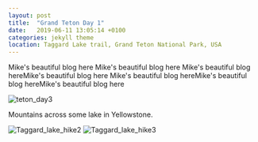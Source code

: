 ```yaml
---
layout: post
title:  "Grand Teton Day 1"
date:   2019-06-11 13:05:14 +0100
categories: jekyll theme
location: Taggard Lake trail, Grand Teton National Park, USA
---
```



Mike's beautiful blog here
Mike's beautiful blog here
Mike's beautiful blog hereMike's beautiful blog here
Mike's beautiful blog hereMike's beautiful blog hereMike's beautiful blog here




<div class="post-image">
    <img src="https://lh3.googleusercontent.com/Gk-OppwlWS9FQvUdCNySxaWi5mLedl45BH3D6pel_rlhDy1_oL3ViU_7hkgpABOdxslO1AlK18duIpeCW_j_24uLjYINEq4SF9BScpKDIWc8_NtmOzYVj1gZDozZbe6Rzo99ZGkLRWjrr7OvchBs8I-FfX_LHxEX_dykTVGrcMU30NU1CUAu4YCLwZvL4xaDimw_tzh4GB_VSH5EG6EvTh6TIcRPH6gGa3APRlZZ6rmtftjITL75WpqflbvD58AU3pni0bRPlBWBKZ8pnx6hvniw_039VmwBbKBvIye0DpAF1RqmTbAOZ-f601_ZOuxNdmjRKZjBfvrjvobr07JHqMbJddyxbochmcUbQJGISDwpQdtQUAYZWaRgpT_u4YA1f_VjBll_kCbPQ0e03AzfyrEAIiU74lmThU79YLqKeihP8kqhUlSAMWM9FthuznYoynEHD77-fxp4gyMmjZE96PkEwKJfMlBaylsoEgYBc-trQEewTO7QXmQjVpMqtXGH2oBQl2J4ksRiFw1WdN-diSL1V2uqyH8rSi9o6coe5MijQ1ednsRrQ5tS0quoyWKq7JG2JuzeeApT8W5roWMwY0e_cGHvQyqsbwKP3tg9auwORLm_-i80r3nmR6Tq1zJokqiUeNKPeWNlUA6dOxZ-k8dMJiLMR52T_MTYKjUlBtEeOFjzoGTsrMxlaj41PJnSKOASvjqysBvKIQFHHV7JXPOiGA=w2114-h1408-no" alt="teton_day3" />
    <p class="post-image-caption"> Mountains across some lake in Yellowstone. </p>
</div>

<div class="post-image post-image--split">
    <img src="https://lh3.googleusercontent.com/iXBTrqCedtZBhJ9PjZjOl2S61ZYPMJ3Jt8daJjmpbOj-A_Tmwaw0HsfG5jsrK4z5qPYMgPQ1YGnmzZZewjaC1OzbasFdPHCfG4u933v2iD39PA0IaQIL-LJUxR_VhRSETr1BVDsMpjEhssK71EM96-lTzENhgs_Y2dNtpoLGiyt9curnlAu_whTl7hQS88uhDE0mkJvMH-0U-rbqfECRjShQOJUOgYrRhcvEHnvH_r_x4tCTZXO4zMh41cTbXTTbSS_5chvBcw4Mg33DCPYBnlSDh06YJqlIAYdQ_DWBurX--Ug0V70ofdCyqAmtnNoScoKSnEO0da5okxlMWsuWs3jm6EQMyI-VLK4QE8sAg5itpZDwPj5EXbLzC2_bVnY3expkgMzkfVuEmyAQak1uWM5bD-40oKwYCcWi5GZU05YmDA4yuRbjzc_wqgdG8YogNbO3PITxyxPDzGKBW-JEzvWEJuWmmtQFEyoxBA2BcNAi5dE8U-2JPkD-WFV6Syp_VxICBLHMmeAriiOClGx7CY2fhkn8dV3p4NpsgitMy9J8Qda8CNxlrKctTtXtIb3Ib8gG5DUwAP4AFPaShiFWC1ObxfboW-ivF-SDMqHa6wUA4kJY0TrrgNOKNk88ggJ4BTIDdtEbq6re0UNyZMaHDJb2CZk3Vv5bGndPrVVgxNKaPfGx5P9DAQw7Oxig2wUUQ18kRyeHnhdpigHdTZl3r-UF8g=w2114-h1408-no" alt="Taggard_lake_hike2" />
    <img src="https://lh3.googleusercontent.com/N3MsvQwn1k6Mjl_pmZm6evBq_4VB0wQ4V66ROxGpKSfsFjtDDtrwgPPmmPgOCSDIXB4Ap-j5QF_TNwXBhSRls3X0LWu6hlKqpy4Chh5WDq_UkmotNrbhqIbscx1otUtZIe7dk_ptROoEPEmuZ_hG6eN3z_twyVbiqoyDY0Vxgm_-qwEaLHnBBxXveDYUOE1AKWmtf_kKQdoKHTg930qQKm8NSOLM9xkpxUUP3auyc5Z1jpjSkV_o081y4a1rcMjhqHbCAppYry_HRNSE0WUZMgBwa_4bqvF9c302tsFrLKC1nn6mSHh40QcwvBZd8emsZFhd01Q2yB0TrA4h-Oetg2okwR6ZQ0xO445vulbTej62z9RWD6X0VQFr9Ds0zuXuTxMzSoFsBY1eztg25MGpzt6_FZkz48kGV1kvb-uVpAhK8EO-lCp0LTbaDvCrdepMEP2_nR9UAhDIE3gYLLEtfTDU38CiQoeNfe_l_TJaCD5TY8E89TDXi8leS_0VUS_0VCA1BrQlkkiXAyuX-IBibrhYs_UZBCViD_SnfsGsRmu3p_vBBvwp-tPzNSVGZV8vIl1bYqg94DEJazJxArEvJLuOQOWeLiAAoexP8RPxK12UgG6kFt9G6nvkq6LkKaqx6w9LlhnWkpzCFg222x6nmWWVosmRpv5BDliaDjstBt-zYuajsXMfONXPbCgRONd5qGvQLbrB4hr6MTHosvL_G7vHyA=w2114-h1408-no" alt="Taggard_lake_hike3" />
</div>


